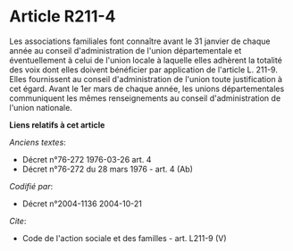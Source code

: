 # Article R211-4

Les associations familiales font connaître avant le 31 janvier de chaque année au conseil d'administration de l'union
départementale et éventuellement à celui de l'union locale à laquelle elles adhèrent la totalité des voix dont elles doivent
bénéficier par application de l'article L. 211-9. Elles fournissent au conseil d'administration de l'union toute
justification à cet égard. Avant le 1er mars de chaque année, les unions départementales communiquent les mêmes
renseignements au conseil d'administration de l'union nationale.

**Liens relatifs à cet article**

_Anciens textes_:

  - Décret n°76-272 1976-03-26 art. 4
  - Décret n°76-272 du 28 mars 1976 - art. 4 (Ab)

_Codifié par_:

  - Décret n°2004-1136 2004-10-21

_Cite_:

  - Code de l'action sociale et des familles - art. L211-9 (V)
